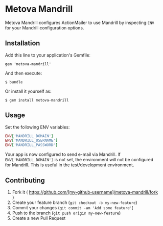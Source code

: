# Metova Mandrill

Metova Mandrill configures ActionMailer to use Mandrill by inspecting `ENV` for your Mandrill configuration options.

## Installation

Add this line to your application's Gemfile:

    gem 'metova-mandrill'

And then execute:

    $ bundle

Or install it yourself as:

    $ gem install metova-mandrill

## Usage

Set the following ENV variables:

```ruby
ENV['MANDRILL_DOMAIN']
ENV['MANDRILL_USERNAME']
ENV['MANDRILL_PASSWORD']
```

Your app is now configured to send e-mail via Mandrill. If `ENV['MANDRILL_DOMAIN']` is not set,
the environment will not be configured for Mandrill. This is useful in the test/development environment.

## Contributing

1. Fork it ( https://github.com/[my-github-username]/metova-mandrill/fork )
2. Create your feature branch (`git checkout -b my-new-feature`)
3. Commit your changes (`git commit -am 'Add some feature'`)
4. Push to the branch (`git push origin my-new-feature`)
5. Create a new Pull Request
